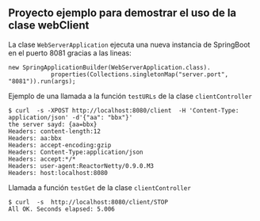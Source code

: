 ## Proyecto ejemplo para demostrar el uso de la clase webClient

La clase `WebServerApplication` ejecuta una nueva instancia de SpringBoot en el puerto 8081 gracias a las lineas:

	new SpringApplicationBuilder(WebServerApplication.class).
				properties(Collections.singletonMap("server.port", "8081")).run(args);
				

Ejemplo de una llamada a la función `testURLs` de la clase `clientController`

	$ curl  -s -XPOST http://localhost:8080/client  -H 'Content-Type: application/json' -d'{"aa": "bbx"}'
	the server sayd: {aa=bbx}
	Headers: content-length:12
	Headers: aa:bbx
	Headers: accept-encoding:gzip
	Headers: Content-Type:application/json
	Headers: accept:*/*
	Headers: user-agent:ReactorNetty/0.9.0.M3
	Headers: host:localhost:8080
	
Llamada a función `testGet`  de la clase `clientController`

	$ curl  -s  http://localhost:8080/client/STOP
	All OK. Seconds elapsed: 5.006
	
	
	